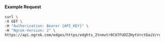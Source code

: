 <!-- Code generated for API Clients. DO NOT EDIT. -->

#### Example Request

```bash
curl \
-X GET \
-H "Authorization: Bearer {API_KEY}" \
-H "Ngrok-Version: 2" \
https://api.ngrok.com/edges/https/edghts_2tnmvtr0CU7FUOIZHytVrctDaiV/routes/edghtsrt_2tnmvvXTdeDfXoEXccXdidRDiVI/websocket_tcp_converter
```

